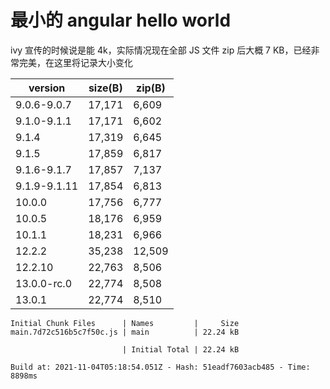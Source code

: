 # 最小的 angular hello world

ivy 宣传的时候说是能 4k，实际情况现在全部 JS 文件 zip 后大概 7 KB，已经非常完美，在这里将记录大小变化

| version      | size(B) | zip(B) |
| ------------ | ------- | ------ |
| 9.0.6-9.0.7  | 17,171  | 6,609  |
| 9.1.0-9.1.1  | 17,171  | 6,602  |
| 9.1.4        | 17,319  | 6,645  |
| 9.1.5        | 17,859  | 6,817  |
| 9.1.6-9.1.7  | 17,857  | 7,137  |
| 9.1.9-9.1.11 | 17,854  | 6,813  |
| 10.0.0       | 17,756  | 6,777  |
| 10.0.5       | 18,176  | 6,959  |
| 10.1.1       | 18,231  | 6,966  |
| 12.2.2       | 35,238  | 12,509 |
| 12.2.10      | 22,763  | 8,506  |
| 13.0.0-rc.0  | 22,774  | 8,508  |
| 13.0.1       | 22,774  | 8,510  |

```console
Initial Chunk Files      | Names         |     Size
main.7d72c516b5c7f50c.js | main          | 22.24 kB

                         | Initial Total | 22.24 kB

Build at: 2021-11-04T05:18:54.051Z - Hash: 51eadf7603acb485 - Time: 8898ms
```
